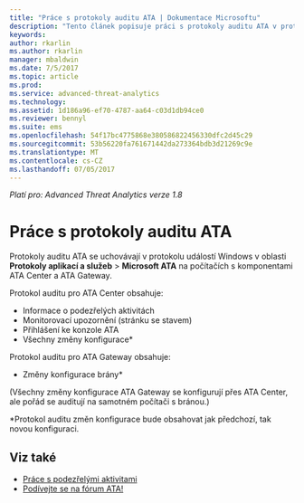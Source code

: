 ```yaml
---
title: "Práce s protokoly auditu ATA | Dokumentace Microsoftu"
description: "Tento článek popisuje práci s protokoly auditu ATA v protokolu událostí Windows."
keywords: 
author: rkarlin
ms.author: rkarlin
manager: mbaldwin
ms.date: 7/5/2017
ms.topic: article
ms.prod: 
ms.service: advanced-threat-analytics
ms.technology: 
ms.assetid: 1d186a96-ef70-4787-aa64-c03d1db94ce0
ms.reviewer: bennyl
ms.suite: ems
ms.openlocfilehash: 54f17bc4775868e380586822456330dfc2d45c29
ms.sourcegitcommit: 53b56220fa761671442da273364bdb3d21269c9e
ms.translationtype: MT
ms.contentlocale: cs-CZ
ms.lasthandoff: 07/05/2017
---
```

*Platí pro: Advanced Threat Analytics verze 1.8*

# <a name="working-with-ata-audit-logs"></a>Práce s protokoly auditu ATA

Protokoly auditu ATA se uchovávají v protokolu událostí Windows v oblasti **Protokoly aplikací a služeb** > **Microsoft ATA** na počítačích s komponentami ATA Center a ATA Gateway.

Protokol auditu pro ATA Center obsahuje:
-   Informace o podezřelých aktivitách
-   Monitorovací upozornění (stránku se stavem)
-   Přihlášení ke konzole ATA
-   Všechny změny konfigurace*

Protokol auditu pro ATA Gateway obsahuje:
-   Změny konfigurace brány* 

(Všechny změny konfigurace ATA Gateway se konfigurují přes ATA Center, ale pořád se auditují na samotném počítači s bránou.)

*Protokol auditu změn konfigurace bude obsahovat jak předchozí, tak novou konfiguraci.


## <a name="see-also"></a>Viz také
- [Práce s podezřelými aktivitami](working-with-suspicious-activities.md)
- [Podívejte se na fórum ATA!](https://social.technet.microsoft.com/Forums/security/home?forum=mata)
